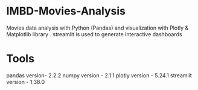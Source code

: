# IMBD-Movies-Analysis
Movies data analysis with Python (Pandas) and  visualization with Plotly &amp; Matplotlib library . streamlit is used to generate interactive dashboards

# Tools 
pandas version- 2.2.2
numpy version - 2.1.1
plotly version - 5.24.1
streamlit version - 1.38.0

